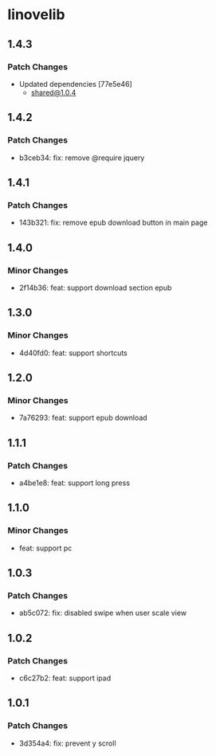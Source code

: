 # linovelib

## 1.4.3

### Patch Changes

- Updated dependencies [77e5e46]
  - shared@1.0.4

## 1.4.2

### Patch Changes

- b3ceb34: fix: remove @require jquery

## 1.4.1

### Patch Changes

- 143b321: fix: remove epub download button in main page

## 1.4.0

### Minor Changes

- 2f14b36: feat: support download section epub

## 1.3.0

### Minor Changes

- 4d40fd0: feat: support shortcuts

## 1.2.0

### Minor Changes

- 7a76293: feat: support epub download

## 1.1.1

### Patch Changes

- a4be1e8: feat: support long press

## 1.1.0

### Minor Changes

- feat: support pc

## 1.0.3

### Patch Changes

- ab5c072: fix: disabled swipe when user scale view

## 1.0.2

### Patch Changes

- c6c27b2: feat: support ipad

## 1.0.1

### Patch Changes

- 3d354a4: fix: prevent y scroll
